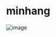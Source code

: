 # minhang
![image](https://user-images.githubusercontent.com/75230726/226371198-eb568c66-17cd-48ef-b279-9020ad989999.png)

